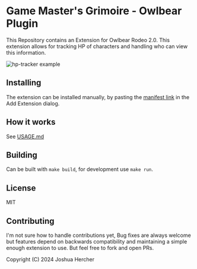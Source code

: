 # Game Master's Grimoire - Owlbear Plugin

This Repository contains an Extension for Owlbear Rodeo 2.0. This extension allows for tracking HP of characters and handling who can view this information.

![hp-tracker example](https://raw.githubusercontent.com/kamejosh/owlbear-hp-tracker/master/docs/GameMastersGrimoire.png)

## Installing

The extension can be installed manually, by pasting the [manifest link](https://hp-tracker.bitperfect-software.com/manifest.json) in the Add Extension dialog.

## How it works

See [USAGE.md](https://raw.githubusercontent.com/kamejosh/owlbear-hp-tracker/master/USAGE.md)

## Building

Can be built with `make build`, for development use `make run`.

## License

MIT

## Contributing

I'm not sure how to handle contributions yet, Bug fixes are always welcome but features depend on backwards compatibility and maintaining a simple enough extension to use. But feel free to fork and open PRs.

Copyright (C) 2024 Joshua Hercher